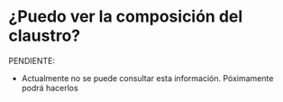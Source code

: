 # ¿Puedo ver la composición del claustro?

PENDIENTE: 
- Actualmente no se puede consultar esta información.  Póximamente podrá hacerlos
